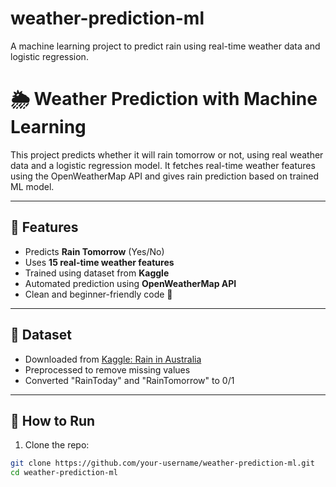 # weather-prediction-ml
A machine learning project to predict rain using real-time weather data and logistic regression.

# 🌦️ Weather Prediction with Machine Learning

This project predicts whether it will rain tomorrow or not, using real weather data and a logistic regression model. It fetches real-time weather features using the OpenWeatherMap API and gives rain prediction based on trained ML model.

---

## 🧠 Features
- Predicts **Rain Tomorrow** (Yes/No)
- Uses **15 real-time weather features**
- Trained using dataset from **Kaggle**
- Automated prediction using **OpenWeatherMap API**
- Clean and beginner-friendly code 🧼

---

## 📂 Dataset
- Downloaded from [Kaggle: Rain in Australia]([https://www.kaggle.com/datasets/jsphyg/weather-dataset-rattle-package](https://www.kaggle.com/datasets/zaraavagyan/weathercsv))
- Preprocessed to remove missing values
- Converted "RainToday" and "RainTomorrow" to 0/1

---

## 🚀 How to Run

1. Clone the repo:
```bash
git clone https://github.com/your-username/weather-prediction-ml.git
cd weather-prediction-ml

